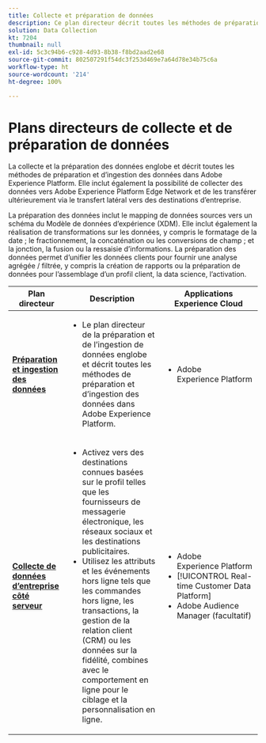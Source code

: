 ```yaml
---
title: Collecte et préparation de données
description: Ce plan directeur décrit toutes les méthodes de préparation et d’ingestion des données dans Adobe Experience Platform.
solution: Data Collection
kt: 7204
thumbnail: null
exl-id: 5c3c94b6-c928-4d93-8b38-f8bd2aad2e68
source-git-commit: 802507291f54dc3f253d469e7a64d78e34b75c6a
workflow-type: ht
source-wordcount: '214'
ht-degree: 100%

---
```


# Plans directeurs de collecte et de préparation de données

La collecte et la préparation des données englobe et décrit toutes les méthodes de préparation et d’ingestion des données dans Adobe Experience Platform. Elle inclut également la possibilité de collecter des données vers Adobe Experience Platform Edge Network et de les transférer ultérieurement via le transfert latéral vers des destinations d’entreprise.

La préparation des données inclut le mapping de données sources vers un schéma du Modèle de données d’expérience (XDM). Elle inclut également la réalisation de transformations sur les données, y compris le formatage de la date ; le fractionnement, la concaténation ou les conversions de champ ; et la jonction, la fusion ou la ressaisie d’informations. La préparation des données permet d’unifier les données clients pour fournir une analyse agrégée / filtrée, y compris la création de rapports ou la préparation de données pour l’assemblage d’un profil client, la data science, l’activation.

| Plan directeur | Description | Applications Experience Cloud |
|---|---|---|
| **[Préparation et ingestion des données](ingestion.md)** | <ul><li>Le plan directeur de la préparation et de l’ingestion de données englobe et décrit toutes les méthodes de préparation et d’ingestion des données dans Adobe Experience Platform.</ul></li> | <ul><li> Adobe Experience Platform </ul></li> |
| **[Collecte de données d’entreprise côté serveur](server-side-collection.md)** | <ul><li>Activez vers des destinations connues basées sur le profil telles que les fournisseurs de messagerie électronique, les réseaux sociaux et les destinations publicitaires. </li><li>Utilisez les attributs et les événements hors ligne tels que les commandes hors ligne, les transactions, la gestion de la relation client (CRM) ou les données sur la fidélité, combines avec le comportement en ligne pour le ciblage et la personnalisation en ligne.</li></ul> | <ul><li>Adobe Experience Platform</li><li> [!UICONTROL Real-time Customer Data Platform]</li><li>Adobe Audience Manager (facultatif)</li></ul> |
